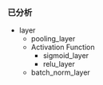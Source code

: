 ### 已分析  
* layer
  * pooling_layer
  * Activation Function
    * sigmoid_layer
    * relu_layer
  * batch_norm_layer

